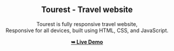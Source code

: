 <div align="center">
  
  <h2 align="center">Tourest - Travel website</h2>

  Tourest is fully responsive travel website, <br />Responsive for all devices, built using HTML, CSS, and JavaScript.

  <a href=" "><strong>➥ Live Demo</strong></a>

</div>

